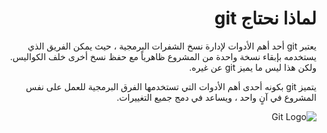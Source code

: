 <div dir="rtl">

# لماذا نحتاج git

يعتبر git أحد أهم الأدوات لإدارة نسخ الشفرات البرمجية ، حيث يمكن الفريق الذي يستخدمه بإبقاء نسخة واحدة من المشروع ظاهرياً مع حفظ نسخ أخرى خلف الكواليس. ولكن هذا ليس ما يميز git عن غيره.

يتميز git بكونه أحدى أهم الأدوات التي تستخدمها الفرق البرمجية للعمل على نفس المشروع في آنٍ واحد ، ويساعد في دمج جميع التغييرات.

![Git Logo](https://git-scm.com/images/logos/downloads/Git-Icon-1788C.png)

</div>